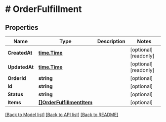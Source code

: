 # # OrderFulfillment


## Properties 


Name | Type | Description | Notes
------------ | ------------- | ------------- | -------------
**CreatedAt**| [**time.Time**](time.Time.md) |   | [optional] [readonly]
**UpdatedAt**| [**time.Time**](time.Time.md) |   | [optional] [readonly]
**OrderId**| **string** |   | [optional]
**Id**| **string** |   | [optional]
**Status**| **string** |   | [optional]
**Items**| [**[]OrderFulfillmentItem**](OrderFulfillmentItem.md) |   | [optional]


[[Back to Model list]](../../README.md#models) [[Back to API list]](../../README.md#endpoints) [[Back to README]](../../README.md)

